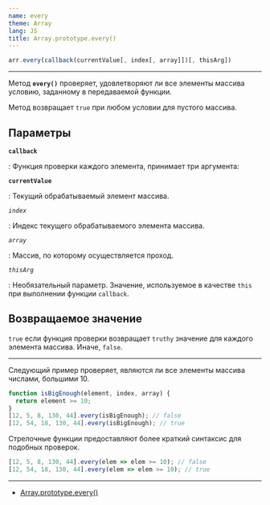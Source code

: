 ```yaml
---
name: every
theme: Array
lang: JS
title: Array.prototype.every()
---
```


```js
arr.every(callback(currentValue[, index[, array]])[, thisArg])
```

---

Метод **`every()`** проверяет, удовлетворяют ли все элементы массива условию, заданному в передаваемой функции.

Метод возвращает `true` при любом условии для пустого массива.

## Параметры

**`callback`**

: Функция проверки каждого элемента, принимает три аргумента:

**`currentValue`**

: Текущий обрабатываемый элемент массива.

_`index`_

: Индекс текущего обрабатываемого элемента массива.

_`array`_

: Массив, по которому осуществляется проход.

_`thisArg`_

: Необязательный параметр. Значение, используемое в качестве `this` при выполнении функции `callback`.

## Возвращаемое значение

`true` если функция проверки возвращает `truthy` значение для каждого элемента массива. Иначе, `false`.

---

Следующий пример проверяет, являются ли все элементы массива числами, большими 10.

```js
function isBigEnough(element, index, array) {
  return element >= 10;
}
[12, 5, 8, 130, 44].every(isBigEnough); // false
[12, 54, 18, 130, 44].every(isBigEnough); // true
```

Стрелочные функции предоставляют более краткий синтаксис для подобных проверок.

```js
[12, 5, 8, 130, 44].every(elem => elem >= 10); // false
[12, 54, 18, 130, 44].every(elem => elem >= 10); // true
```

---

- [Array.prototype.every()](https://developer.mozilla.org/ru/docs/Web/JavaScript/Reference/Global_Objects/Array/every)
